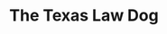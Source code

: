 ﻿---
name: Matt Aulsbrook
title: The Texas Law Dog
email: matt@thetexaslawdog.com
title2: Founder/Attorney
mda: TRUE
---

